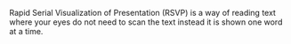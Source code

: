 Rapid Serial Visualization of Presentation (RSVP) is a way of reading text where your eyes do not need to scan the text instead it is shown one word at a time.